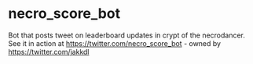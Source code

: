 # necro_score_bot
Bot that posts tweet on leaderboard updates in crypt of the necrodancer.
See it in action at https://twitter.com/necro_score_bot - owned by https://twitter.com/jakkdl
